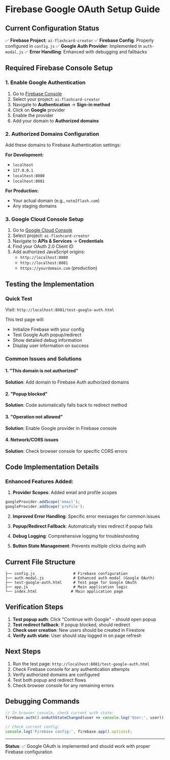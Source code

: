 # Firebase Google OAuth Setup Guide

## Current Configuration Status

✅ **Firebase Project**: `ai-flashcard-creator`
✅ **Firebase Config**: Properly configured in `config.js`
✅ **Google Auth Provider**: Implemented in `auth-modal.js`
✅ **Error Handling**: Enhanced with debugging and fallbacks

## Required Firebase Console Setup

### 1. Enable Google Authentication

1. Go to [Firebase Console](https://console.firebase.google.com)
2. Select your project: `ai-flashcard-creator`
3. Navigate to **Authentication** → **Sign-in method**
4. Click on **Google** provider
5. Enable the provider
6. Add your domain to **Authorized domains**

### 2. Authorized Domains Configuration

Add these domains to Firebase Authentication settings:

**For Development:**
- `localhost`
- `127.0.0.1`
- `localhost:8080`
- `localhost:8081`

**For Production:**
- Your actual domain (e.g., `note2flash.com`)
- Any staging domains

### 3. Google Cloud Console Setup

1. Go to [Google Cloud Console](https://console.cloud.google.com)
2. Select project: `ai-flashcard-creator`
3. Navigate to **APIs & Services** → **Credentials**
4. Find your OAuth 2.0 Client ID
5. Add authorized JavaScript origins:
   - `http://localhost:8080`
   - `http://localhost:8081`
   - `https://yourdomain.com` (production)

## Testing the Implementation

### Quick Test
Visit: `http://localhost:8081/test-google-auth.html`

This test page will:
- Initialize Firebase with your config
- Test Google Auth popup/redirect
- Show detailed debug information
- Display user information on success

### Common Issues and Solutions

#### 1. "This domain is not authorized"
**Solution**: Add domain to Firebase Auth authorized domains

#### 2. "Popup blocked" 
**Solution**: Code automatically falls back to redirect method

#### 3. "Operation not allowed"
**Solution**: Enable Google provider in Firebase console

#### 4. Network/CORS issues
**Solution**: Check browser console for specific CORS errors

## Code Implementation Details

### Enhanced Features Added:

1. **Provider Scopes**: Added email and profile scopes
```javascript
googleProvider.addScope('email');
googleProvider.addScope('profile');
```

2. **Improved Error Handling**: Specific error messages for common issues

3. **Popup/Redirect Fallback**: Automatically tries redirect if popup fails

4. **Debug Logging**: Comprehensive logging for troubleshooting

5. **Button State Management**: Prevents multiple clicks during auth

## Current File Structure

```
├── config.js                 # Firebase configuration
├── auth-modal.js             # Enhanced auth modal (Google OAuth)
├── test-google-auth.html     # Test page for Google OAuth
├── app.js                    # Main application logic
└── index.html               # Main application page
```

## Verification Steps

1. **Test popup auth**: Click "Continue with Google" - should open popup
2. **Test redirect fallback**: If popup blocked, should redirect
3. **Check user creation**: New users should be created in Firestore
4. **Verify auth state**: User should stay logged in on page refresh

## Next Steps

1. Run the test page: `http://localhost:8081/test-google-auth.html`
2. Check Firebase console for any authentication attempts
3. Verify authorized domains are configured
4. Test both popup and redirect flows
5. Check browser console for any remaining errors

## Debugging Commands

```javascript
// In browser console, check current auth state:
firebase.auth().onAuthStateChanged(user => console.log('User:', user));

// Check current config:
console.log('Firebase config:', firebase.app().options);
```

---

**Status**: ✅ Google OAuth is implemented and should work with proper Firebase configuration 